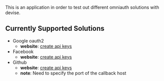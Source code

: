 This is an application in order to test out different omniauth solutions with devise.

## Currently Supported Solutions
* Google oauth2 
  * **website**: [create api keys](https://code.google.com/apis/console/)
* Facebook 
  * **website**: [create api keys](https://developers.facebook.com/apps)
* Github 
  * **website**: [create api keys](https://github.com/account/applications/new)
  * **note**: Need to specify the port of the callback host 
